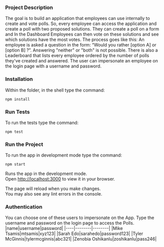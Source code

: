 ### Project Description

The goal is to build an application that employees can use internally to create and vote polls. So, every employee can access the application and create a poll with two proposed solutions. They can create a poll on a form and In the Dashboard Employees can then vote on these solutions and see which solutions have the most votes. The process goes like this: An employee is asked a question in the form: “Would you rather [option A] or [option B] ?”. Answering "neither" or "both" is not possible.
There is also a Leaderboard that lists every employee ordered by the number of polls they've created and answered.
The user can impersonate an employee on the login page with a username and password.

### Installation

Within the folder, in the shell type the command:

```shell
npm install
```

### Run Tests

To run the tests type the command:

```shell
npm test
```

### Run the Project

To run the app in development mode type the command:

```shell
npm start
```

Runs the app in the development mode.\
Open [http://localhost:3000](http://localhost:3000) to view it in your browser.

The page will reload when you make changes.\
You may also see any lint errors in the console.

### Authentication

You can choose one of these users to impersonate on the App. Type the username and password on the login page to access the Polls.
|name|username|password|
|----|--------|--------|
|Mike Tsamis|mtsamis|xyz123|
|Sarah Edo|sarahedo|password123|
|Tyler McGinnis|tylermcginnis|abc321|
|Zenobia Oshikanlu|zoshikanlu|pass246|


